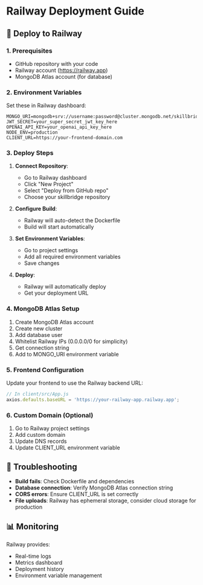 # Railway Deployment Guide

## 🚀 Deploy to Railway

### 1. Prerequisites
- GitHub repository with your code
- Railway account (https://railway.app)
- MongoDB Atlas account (for database)

### 2. Environment Variables
Set these in Railway dashboard:

```env
MONGO_URI=mongodb+srv://username:password@cluster.mongodb.net/skillbridge
JWT_SECRET=your_super_secret_jwt_key_here
OPENAI_API_KEY=your_openai_api_key_here
NODE_ENV=production
CLIENT_URL=https://your-frontend-domain.com
```

### 3. Deploy Steps

1. **Connect Repository**:
   - Go to Railway dashboard
   - Click "New Project"
   - Select "Deploy from GitHub repo"
   - Choose your skillbridge repository

2. **Configure Build**:
   - Railway will auto-detect the Dockerfile
   - Build will start automatically

3. **Set Environment Variables**:
   - Go to project settings
   - Add all required environment variables
   - Save changes

4. **Deploy**:
   - Railway will automatically deploy
   - Get your deployment URL

### 4. MongoDB Atlas Setup

1. Create MongoDB Atlas account
2. Create new cluster
3. Add database user
4. Whitelist Railway IPs (0.0.0.0/0 for simplicity)
5. Get connection string
6. Add to MONGO_URI environment variable

### 5. Frontend Configuration

Update your frontend to use the Railway backend URL:

```javascript
// In client/src/App.js
axios.defaults.baseURL = 'https://your-railway-app.railway.app';
```

### 6. Custom Domain (Optional)

1. Go to Railway project settings
2. Add custom domain
3. Update DNS records
4. Update CLIENT_URL environment variable

## 🔧 Troubleshooting

- **Build fails**: Check Dockerfile and dependencies
- **Database connection**: Verify MongoDB Atlas connection string
- **CORS errors**: Ensure CLIENT_URL is set correctly
- **File uploads**: Railway has ephemeral storage, consider cloud storage for production

## 📊 Monitoring

Railway provides:
- Real-time logs
- Metrics dashboard
- Deployment history
- Environment variable management